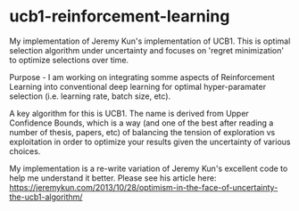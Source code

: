 # ucb1-reinforcement-learning
My implementation of Jeremy Kun's implementation of UCB1.  This is optimal selection algorithm under uncertainty and focuses on 'regret minimization' to optimize selections over time.

Purpose - I am working on integrating somme aspects of Reinforcement Learning into conventional deep learning for optimal hyper-paramater selection (i.e. learning rate, batch size, etc).

A key algorithm for this is UCB1.  The name is derived from Upper Confidence Bounds, which is a way (and one of the best after reading a number of thesis, papers, etc) of balancing the tension of exploration vs exploitation in order to optimize your results given the uncertainty of various choices.

My implementation is a re-write variation of Jeremy Kun's excellent code to help me understand it better.  Please see his article here:
https://jeremykun.com/2013/10/28/optimism-in-the-face-of-uncertainty-the-ucb1-algorithm/
